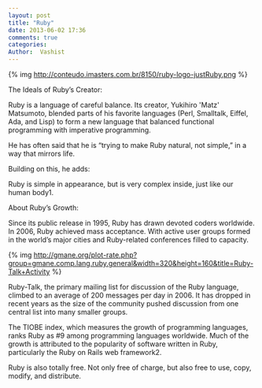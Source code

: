 ```yaml
---
layout: post
title: "Ruby"
date: 2013-06-02 17:36
comments: true
categories:
Author:  Vashist 
---
```

{% img http://conteudo.imasters.com.br/8150/ruby-logo-justRuby.png %}

The Ideals of Ruby’s Creator:

Ruby is a language of careful balance. Its creator, Yukihiro 'Matz' Matsumoto, blended parts of his favorite languages (Perl, Smalltalk, Eiffel, Ada, and Lisp) to form a new language that balanced functional programming with imperative programming.

He has often said that he is “trying to make Ruby natural, not simple,” in a way that mirrors life.

Building on this, he adds:

Ruby is simple in appearance, but is very complex inside, just like our human body1.

About Ruby’s Growth:

Since its public release in 1995, Ruby has drawn devoted coders worldwide. In 2006, Ruby achieved mass acceptance. With active user groups formed in the world’s major cities and Ruby-related conferences filled to capacity.

{% img http://gmane.org/plot-rate.php?group=gmane.comp.lang.ruby.general&width=320&height=160&title=Ruby-Talk+Activity %}


Ruby-Talk, the primary mailing list for discussion of the Ruby language, climbed to an average of 200 messages per day in 2006. It has dropped in recent years as the size of the community pushed discussion from one central list into many smaller groups.

The TIOBE index, which measures the growth of programming languages, ranks Ruby as #9 among programming languages worldwide. Much of the growth is attributed to the popularity of software written in Ruby, particularly the Ruby on Rails web framework2.

Ruby is also totally free. Not only free of charge, but also free to use, copy, modify, and distribute.

